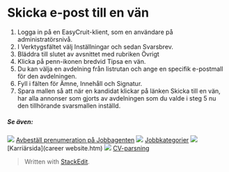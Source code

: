 
# Skicka e-post till en vän

1.  Logga in på en EasyCruit-klient, som en användare på administratörsnivå.
2.  I  Verktygsfältet  välj  Inställningar  och sedan  Svarsbrev.
3.  Bläddra till slutet av avsnittet med rubriken  Övrigt
4.  Klicka på penn-ikonen bredvid  Tipsa en vän.
5.  Du kan välja en avdelning från listrutan och ange en specifik e-postmall för den avdelningen.
6.  Fyll i fälten för  Ämne,  Innehåll  och  Signatur.
7.  Spara mallen så att när en kandidat klickar på länken  Skicka till en vän,  har alla annonser som gjorts av avdelningen som du valde i steg 5 nu den tillhörande svarsmallen inställd.

##### Se även:

![](../Resources/Images/icon-document-link.png)  [Avbeställ prenumeration på Jobbagenten](unsubscribe_from_job_agent.htm)
![](../Resources/Images/icon-document-link.png)  [Jobbkategorier](job_categories.htm)
![](../Resources/Images/icon-document-link.png)  [Karriärsida](career website.htm)
![](../Resources/Images/icon-document-link.png)  [CV-parsning](cv_parsing.htm)

> Written with [StackEdit](https://stackedit.io/).
<!--stackedit_data:
eyJoaXN0b3J5IjpbMTgzNDUwODQxNl19
-->